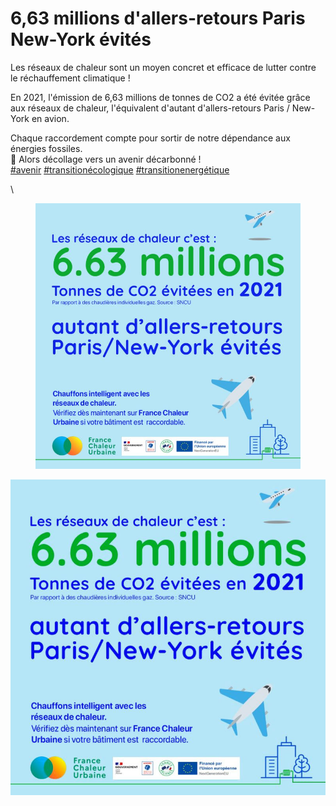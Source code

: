 # 6,63 millions d'allers-retours Paris New-York évités

Les réseaux de chaleur sont un moyen concret et efficace de lutter contre le réchauffement climatique !

En 2021, l'émission de 6,63 millions de tonnes de CO2 a été évitée grâce aux réseaux de chaleur, l'équivalent d'autant d'allers-retours Paris / New-York en avion.

Chaque raccordement compte pour sortir de notre dépendance aux énergies fossiles.\
🛫 Alors décollage vers un avenir décarbonné !\
[#avenir](https://www.linkedin.com/feed/hashtag/?keywords=avenir\&highlightedUpdateUrns=urn%3Ali%3Aactivity%3A7042448094117998592) [#transitionécologique](https://www.linkedin.com/feed/hashtag/?keywords=transition%C3%A9cologique\&highlightedUpdateUrns=urn%3Ali%3Aactivity%3A7042448094117998592) [#transitionenergétique](https://www.linkedin.com/feed/hashtag/?keywords=transitionenerg%C3%A9tique\&highlightedUpdateUrns=urn%3Ali%3Aactivity%3A7042448094117998592)

\


<figure><img src=".gitbook/assets/image (6).png" alt=""><figcaption></figcaption></figure>

![](.gitbook/assets/663.jpg)
